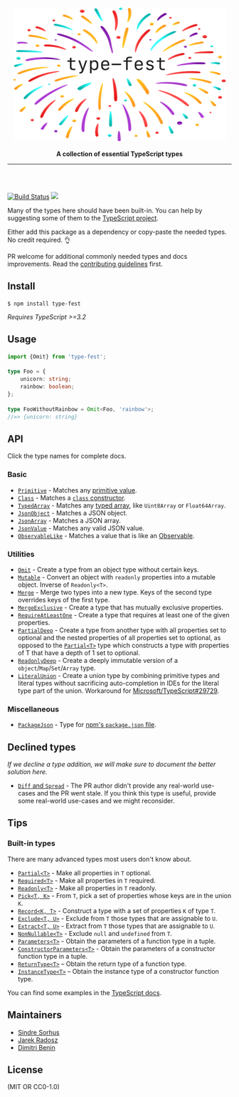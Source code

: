 <div align="center">
	<br>
	<br>
	<img src="media/logo.svg" alt="type-fest" height="300">
	<br>
	<br>
	<b>A collection of essential TypeScript types</b>
	<br>
	<hr>
</div>
<br>
<br>

[![Build Status](https://travis-ci.com/sindresorhus/type-fest.svg?branch=master)](https://travis-ci.com/sindresorhus/type-fest)
[![](https://img.shields.io/badge/unicorn-approved-ff69b4.svg)](https://www.youtube.com/watch?v=9auOCbH5Ns4)
<!-- Commented out until they actually show anything
[![npm dependents](https://badgen.net/npm/dependents/type-fest)](https://www.npmjs.com/package/type-fest?activeTab=dependents) [![npm downloads](https://badgen.net/npm/dt/type-fest)](https://www.npmjs.com/package/type-fest)
-->

Many of the types here should have been built-in. You can help by suggesting some of them to the [TypeScript project](https://github.com/Microsoft/TypeScript/blob/master/CONTRIBUTING.md).

Either add this package as a dependency or copy-paste the needed types. No credit required. 👌

PR welcome for additional commonly needed types and docs improvements. Read the [contributing guidelines](.github/contributing.md) first.


## Install

```
$ npm install type-fest
```

*Requires TypeScript >=3.2*


## Usage

```ts
import {Omit} from 'type-fest';

type Foo = {
	unicorn: string;
	rainbow: boolean;
};

type FooWithoutRainbow = Omit<Foo, 'rainbow'>;
//=> {unicorn: string}
```


## API

Click the type names for complete docs.

### Basic

- [`Primitive`](source/basic.d.ts) - Matches any [primitive value](https://developer.mozilla.org/en-US/docs/Glossary/Primitive).
- [`Class`](source/basic.d.ts) - Matches a [`class` constructor](https://developer.mozilla.org/en-US/docs/Web/JavaScript/Reference/Classes).
- [`TypedArray`](source/basic.d.ts) - Matches any [typed array](https://developer.mozilla.org/en-US/docs/Web/JavaScript/Reference/Global_Objects/TypedArray), like `Uint8Array` or `Float64Array`.
- [`JsonObject`](source/basic.d.ts) - Matches a JSON object.
- [`JsonArray`](source/basic.d.ts) - Matches a JSON array.
- [`JsonValue`](source/basic.d.ts) - Matches any valid JSON value.
- [`ObservableLike`](source/basic.d.ts) - Matches a value that is like an [Observable](https://github.com/tc39/proposal-observable).

### Utilities

- [`Omit`](source/omit.d.ts) - Create a type from an object type without certain keys.
- [`Mutable`](source/mutable.d.ts) - Convert an object with `readonly` properties into a mutable object. Inverse of `Readonly<T>`.
- [`Merge`](source/merge.d.ts) - Merge two types into a new type. Keys of the second type overrides keys of the first type.
- [`MergeExclusive`](source/merge-exclusive.d.ts) - Create a type that has mutually exclusive properties.
- [`RequireAtLeastOne`](source/require-at-least-one.d.ts) - Create a type that requires at least one of the given properties.
- [`PartialDeep`](source/partial-deep.d.ts) - Create a type from another type with all properties set to optional and the nested properties of all properties set to optional, as opposed to the [`Partial<T>`](https://github.com/Microsoft/TypeScript/blob/2961bc3fc0ea1117d4e53bc8e97fa76119bc33e3/src/lib/es5.d.ts#L1401-L1406) type which constructs a type with properties of T that have a depth of 1 set to optional.
- [`ReadonlyDeep`](source/readonly-deep.d.ts) - Create a deeply immutable version of a `object`/`Map`/`Set`/`Array` type.
- [`LiteralUnion`](source/literal-union.d.ts) - Create a union type by combining primitive types and literal types without sacrificing auto-completion in IDEs for the literal type part of the union. Workaround for [Microsoft/TypeScript#29729](https://github.com/Microsoft/TypeScript/issues/29729).

### Miscellaneous

- [`PackageJson`](source/package-json.d.ts) - Type for [npm's `package.json` file](https://docs.npmjs.com/creating-a-package-json-file).


## Declined types

*If we decline a type addition, we will make sure to document the better solution here.*

- [`Diff` and `Spread`](https://github.com/sindresorhus/type-fest/pull/7) - The PR author didn't provide any real-world use-cases and the PR went stale. If you think this type is useful, provide some real-world use-cases and we might reconsider.


## Tips

### Built-in types

There are many advanced types most users don't know about.

- [`Partial<T>`](https://github.com/Microsoft/TypeScript/blob/2961bc3fc0ea1117d4e53bc8e97fa76119bc33e3/src/lib/es5.d.ts#L1401-L1406) - Make all properties in `T` optional.
- [`Required<T>`](https://github.com/Microsoft/TypeScript/blob/2961bc3fc0ea1117d4e53bc8e97fa76119bc33e3/src/lib/es5.d.ts#L1408-L1413) - Make all properties in `T` required.
- [`Readonly<T>`](https://github.com/Microsoft/TypeScript/blob/2961bc3fc0ea1117d4e53bc8e97fa76119bc33e3/src/lib/es5.d.ts#L1415-L1420) - Make all properties in `T` readonly.
- [`Pick<T, K>`](https://github.com/Microsoft/TypeScript/blob/2961bc3fc0ea1117d4e53bc8e97fa76119bc33e3/src/lib/es5.d.ts#L1422-L1427) - From `T`, pick a set of properties whose keys are in the union `K`.
- [`Record<K, T>`](https://github.com/Microsoft/TypeScript/blob/2961bc3fc0ea1117d4e53bc8e97fa76119bc33e3/src/lib/es5.d.ts#L1429-L1434) - Construct a type with a set of properties `K` of type `T`.
- [`Exclude<T, U>`](https://github.com/Microsoft/TypeScript/blob/2961bc3fc0ea1117d4e53bc8e97fa76119bc33e3/src/lib/es5.d.ts#L1436-L1439) - Exclude from `T` those types that are assignable to `U`.
- [`Extract<T, U>`](https://github.com/Microsoft/TypeScript/blob/2961bc3fc0ea1117d4e53bc8e97fa76119bc33e3/src/lib/es5.d.ts#L1441-L1444) - Extract from `T` those types that are assignable to `U`.
- [`NonNullable<T>`](https://github.com/Microsoft/TypeScript/blob/2961bc3fc0ea1117d4e53bc8e97fa76119bc33e3/src/lib/es5.d.ts#L1446-L1449) - Exclude `null` and `undefined` from `T`.
- [`Parameters<T>`](https://github.com/Microsoft/TypeScript/blob/2961bc3fc0ea1117d4e53bc8e97fa76119bc33e3/src/lib/es5.d.ts#L1451-L1454) - Obtain the parameters of a function type in a tuple.
- [`ConstructorParameters<T>`](https://github.com/Microsoft/TypeScript/blob/2961bc3fc0ea1117d4e53bc8e97fa76119bc33e3/src/lib/es5.d.ts#L1456-L1459) - Obtain the parameters of a constructor function type in a tuple.
- [`ReturnType<T>`](https://github.com/Microsoft/TypeScript/blob/2961bc3fc0ea1117d4e53bc8e97fa76119bc33e3/src/lib/es5.d.ts#L1461-L1464) – Obtain the return type of a function type.
- [`InstanceType<T>`](https://github.com/Microsoft/TypeScript/blob/2961bc3fc0ea1117d4e53bc8e97fa76119bc33e3/src/lib/es5.d.ts#L1466-L1469) – Obtain the instance type of a constructor function type.

You can find some examples in the [TypeScript docs](https://www.typescriptlang.org/docs/handbook/advanced-types.html#predefined-conditional-types).


## Maintainers

- [Sindre Sorhus](https://github.com/sindresorhus)
- [Jarek Radosz](https://github.com/CvX)
- [Dimitri Benin](https://github.com/BendingBender)


## License

(MIT OR CC0-1.0)
